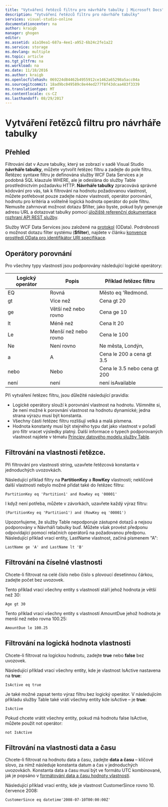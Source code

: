 ```yaml
---
title: "Vytváření řetězců filtru pro návrháře tabulky | Microsoft Docs"
description: "Vytváření řetězců filtru pro návrháře tabulky"
services: visual-studio-online
documentationcenter: na
author: kraigb
manager: ghogen
editor: 
ms.assetid: a1a10ea1-687a-4ee1-a952-6b24c2fe1a22
ms.service: storage
ms.devlang: multiple
ms.topic: article
ms.tgt_pltfrm: na
ms.workload: na
ms.date: 11/18/2016
ms.author: kraigb
ms.openlocfilehash: 069224d84462b4955912ce1462a65298a5acc04a
ms.sourcegitcommit: 18ad9bc049589c8e44ed277f8f43dcaa483f3339
ms.translationtype: MT
ms.contentlocale: cs-CZ
ms.lasthandoff: 08/29/2017
---
```

# <a name="constructing-filter-strings-for-the-table-designer"></a>Vytváření řetězců filtru pro návrháře tabulky
## <a name="overview"></a>Přehled
Filtrování dat v Azure tabulky, který se zobrazí v sadě Visual Studio **návrháře tabulky**, můžete vytvořit řetězec filtru a zadejte do pole filtru. Řetězec syntaxe filtru je definována služby WCF Data Services a je podobná SQL klauzule WHERE, ale je odeslána do služby Table prostřednictvím požadavku HTTP. **Návrháře tabulky** zpracovává správné kódování pro vás, tak k filtrování na hodnotu požadovanou vlastnost, můžete potřebovat pouze zadejte název vlastnosti, operátor porovnání, hodnotu pro kritéria a volitelně logická hodnota operátor do pole filtru. Nemusíte zahrnovat možnost dotazu $filter, jako byste, pokud byly generuje adresu URL a dotazovat tabulky pomocí [úložiště referenční dokumentace rozhraní API REST služby](http://go.microsoft.com/fwlink/p/?LinkId=400447).

Služby WCF Data Services jsou založené na [protokol](http://go.microsoft.com/fwlink/p/?LinkId=214805) (OData). Podrobnosti o možnost dotazu filter systému (**$filter**), najdete v článku [konvence prostředí OData pro identifikátor URI specifikace](http://go.microsoft.com/fwlink/p/?LinkId=214806).

## <a name="comparison-operators"></a>Operátory porovnání
Pro všechny typy vlastností jsou podporovány následující logické operátory:

| Logický operátor | Popis | Příklad řetězec filtru |
| --- | --- | --- |
| EQ |Rovná |Město eq 'Redmond. |
| gt |Více než |Cena gt 20 |
| ge |Větší než nebo rovno |Cena ge 10 |
| lt |Méně než |Cena lt 20 |
| Le |Menší než nebo rovno |Cena le 100 |
| Ne |Není rovno |Ne města, Londýn, |
| a |A |Cena le 200 a cena gt 3.5 |
| nebo |Nebo |Cena le 3.5 nebo cena gt 200 |
| není |není |není isAvailable |

Při vytváření řetězec filtru, jsou důležité následující pravidla:

* Logické operátory slouží k porovnání vlastnost na hodnotu. Všimněte si, že není možné k porovnání vlastnost na hodnotu dynamické; jedna strana výrazu musí být konstanta.
* Všechny části řetězec filtru rozlišují velká a malá písmena.
* Hodnota konstanty musí být stejného typu dat jako vlastnost v pořadí pro filtr vracet výsledky platný. Další informace o typech podporovaných vlastnost najdete v tématu [Principy datového modelu služby Table](http://go.microsoft.com/fwlink/p/?LinkId=400448).

## <a name="filtering-on-string-properties"></a>Filtrování na vlastnosti řetězce.
Při filtrování pro vlastnosti string, uzavřete řetězcová konstanta v jednoduchých uvozovkách.

Následující příklad filtry na **PartitionKey** a **RowKey** vlastnosti; neklíčové další vlastnosti nebylo možné přidat také do řetězec filtru:

    PartitionKey eq 'Partition1' and RowKey eq '00001'

I když není potřeba, můžete v závorkách, uzavřete každý výraz filtru:

    (PartitionKey eq 'Partition1') and (RowKey eq '00001')

Upozorňujeme, že služby Table nepodporuje zástupné dotazů a nejsou podporovány v Návrháři tabulky buď. Můžete však provést předponu odpovídající pomocí relačních operátorů na požadovanou předponu. Následující příklad vrací entity, LastName vlastnost, začíná písmenem "A":

    LastName ge 'A' and LastName lt 'B'

## <a name="filtering-on-numeric-properties"></a>Filtrování na číselné vlastnosti
Chcete-li filtrovat na celé číslo nebo číslo s plovoucí desetinnou čárkou, zadejte počet bez uvozovek.

Tento příklad vrací všechny entity s vlastností stáří jehož hodnota je větší než 30:

    Age gt 30

Tento příklad vrací všechny entity s vlastností AmountDue jehož hodnota je menší než nebo rovna 100.25:

    AmountDue le 100.25

## <a name="filtering-on-boolean-properties"></a>Filtrování na logická hodnota vlastnosti
Chcete-li filtrovat na logickou hodnotu, zadejte **true** nebo **false** bez uvozovek.

Následující příklad vrací všechny entity, kde je vlastnost IsActive nastavena na **true**:

    IsActive eq true

Je také možné zapsat tento výraz filtru bez logický operátor. V následujícím příkladu služby Table také vrátí všechny entity kde isActive – je **true**:

    IsActive

Pokud chcete vrátit všechny entity, pokud má hodnotu false IsActive, můžete použít not operátor:

    not IsActive

## <a name="filtering-on-datetime-properties"></a>Filtrování na vlastnosti data a času
Chcete-li filtrovat na hodnotu data a času, zadejte **data a času** – klíčové slovo, za nímž následuje konstanta datum a čas v jednoduchých uvozovkách. Konstanta data a času musí být ve formátu UTC kombinované, jak je popsáno v [formátování data a času hodnoty vlastností](http://go.microsoft.com/fwlink/p/?LinkId=400449).

Následující příklad vrací entity, kde je vlastnost CustomerSince rovno 10. července 2008:

    CustomerSince eq datetime'2008-07-10T00:00:00Z'
